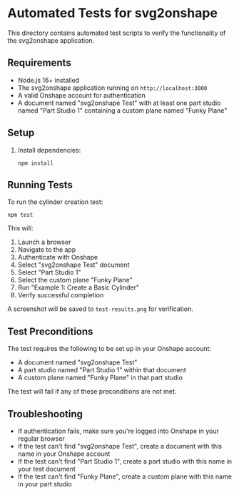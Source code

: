 # Automated Tests for svg2onshape

This directory contains automated test scripts to verify the functionality of the svg2onshape application.

## Requirements

- Node.js 16+ installed
- The svg2onshape application running on `http://localhost:3000`
- A valid Onshape account for authentication
- A document named "svg2onshape Test" with at least one part studio named "Part Studio 1" containing a custom plane named "Funky Plane"

## Setup

1. Install dependencies:
   ```
   npm install
   ```

## Running Tests

To run the cylinder creation test:
```
npm test
```

This will:
1. Launch a browser
2. Navigate to the app
3. Authenticate with Onshape
4. Select "svg2onshape Test" document
5. Select "Part Studio 1"
6. Select the custom plane "Funky Plane"
7. Run "Example 1: Create a Basic Cylinder"
8. Verify successful completion

A screenshot will be saved to `test-results.png` for verification.

## Test Preconditions

The test requires the following to be set up in your Onshape account:
- A document named "svg2onshape Test"
- A part studio named "Part Studio 1" within that document
- A custom plane named "Funky Plane" in that part studio

The test will fail if any of these preconditions are not met.

## Troubleshooting

- If authentication fails, make sure you're logged into Onshape in your regular browser
- If the test can't find "svg2onshape Test", create a document with this name in your Onshape account
- If the test can't find "Part Studio 1", create a part studio with this name in your test document
- If the test can't find "Funky Plane", create a custom plane with this name in your part studio